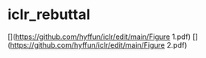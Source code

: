 # iclr_rebuttal
[](https://github.com/hyffun/iclr/edit/main/Figure 1.pdf)
[](https://github.com/hyffun/iclr/edit/main/Figure 2.pdf)

